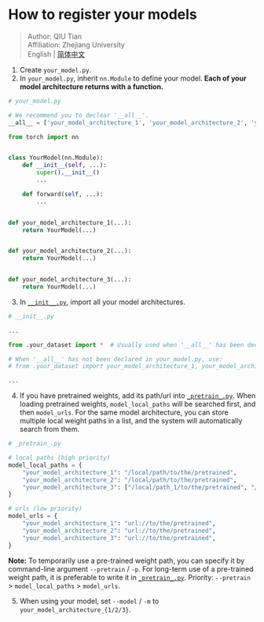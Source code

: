 # How to register your models

> Author: QIU Tian  
> Affiliation: Zhejiang University  
> English | [简体中文](README_zh-CN.md)

1. Create `your_model.py`.
2. In `your_model.py`, inherit `nn.Module` to define your model. **Each of your model architecture returns with a
   function.**

```python
# your_model.py

# We recommend you to declear '__all__'.
__all__ = ['your_model_architecture_1', 'your_model_architecture_2', 'your_model_architecture_3']

from torch import nn


class YourModel(nn.Module):
    def __init__(self, ...):
        super().__init__()
        ...

    def forward(self, ...):
        ...


def your_model_architecture_1(...):
    return YourModel(...)


def your_model_architecture_2(...):
    return YourModel(...)


def your_model_architecture_3(...):
    return YourModel(...)
```

3. In [`__init__.py`](__init__.py), import all your model architectures.

```python
# __init__.py

...

from .your_dataset import *  # Usually used when '__all__' has been declared in your_model.py.

# When '__all__' has not been declared in your_model.py, use:
# from .your_dataset import your_model_architecture_1, your_model_architecture_2, your_model_architecture_3

...
```

4. If you have pretrained weights, add its path/url into [`_pretrain_.py`](_pretrain_.py). When loading pretrained
   weights, `model_local_paths` will be searched first, and then `model_urls`. For the same model architecture, you can
   store multiple local weight paths in a list, and the system will automatically search from them.

```python
# _pretrain_.py

# local paths (high priority)
model_local_paths = {
    "your_model_architecture_1": "/local/path/to/the/pretrained",
    "your_model_architecture_2": "/local/path/to/the/pretrained",
    "your_model_architecture_3": ["/local/path_1/to/the/pretrained", "/local/path_2/to/the/pretrained"],
}

# urls (low priority)
model_urls = {
    "your_model_architecture_1": "url://to/the/pretrained",
    "your_model_architecture_2": "url://to/the/pretrained",
    "your_model_architecture_3": "url://to/the/pretrained",
}
```

**Note:**
To temporarily use a pre-trained weight path, you can specify it by command-line argument `--pretrain` / `-p`. For
long-term use of a pre-trained weight path, it is preferable to write it in [`_pretrain_.py`](_pretrain_.py).
Priority: `--pretrain` > `model_local_paths` > `model_urls`.

5. When using your model, set `--model` / `-m` to `your_model_architecture_{1/2/3}`. 
